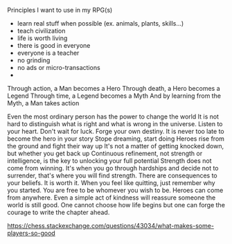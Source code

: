 Principles I want to use in my RPG(s)

- learn real stuff when possible (ex. animals, plants, skills...)
- teach civilization
- life is worth living
- there is good in everyone
- everyone is a teacher
- no grinding
- no ads or micro-transactions
-



Through action, a Man becomes a Hero
Through death, a Hero becomes a Legend
Through time, a Legend becomes a Myth
And by learning from the Myth, a Man takes action




Even the most ordinary person has the power to change the world
It is not hard to distinguish what is right and what is wrong in the universe. Listen to your heart.
Don't wait for luck. Forge your own destiny.
It is never too late to become the hero in your story
Stope dreaming, start doing
Heroes rise from the ground and fight their way up
It's not a matter of getting knocked down, but whether you get back up
Continuous refinement, not strength or intelligence, is the key to unlocking your full potential
Strength does not come from winning. It's when you go through hardships and decide not to surrender, that's where you will find strength.
There are consequences to your beliefs. It is worth it.
When you feel like quitting, just remember why you started.
You are free to be whomever you wish to be.
Heroes can come from anywhere. Even a simple act of kindness will reassure someone the world is still good.
One cannot choose how life begins but one can forge the courage to write the chapter ahead.



https://chess.stackexchange.com/questions/43034/what-makes-some-players-so-good

